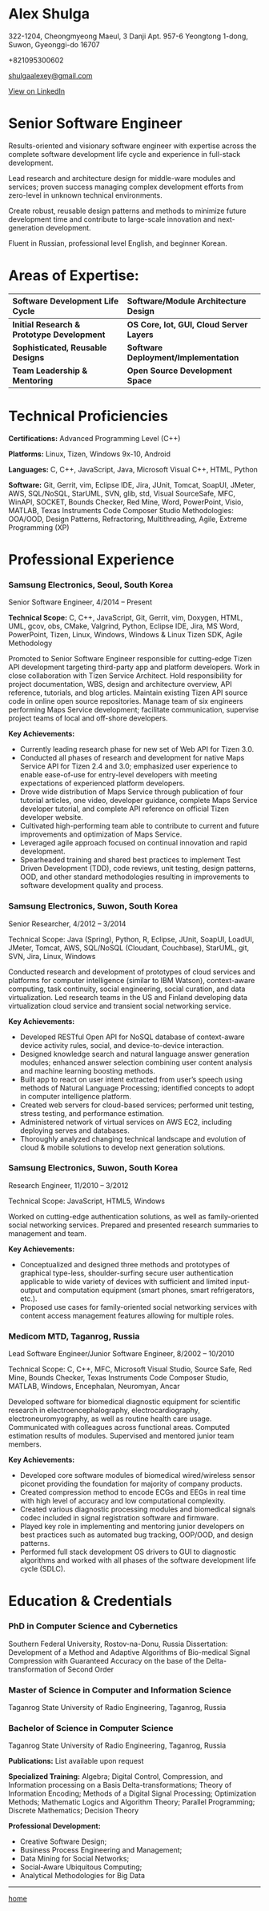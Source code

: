 **Alex Shulga**
==============


322-1204, Cheongmyeong Maeul, 3 Danji Apt. 957-6 Yeongtong 1-dong, Suwon, Gyeonggi-do 16707

+821095300602


[shulgaalexey@gmail.com](mailto:shulgaalexey@gmail.com)

[View on LinkedIn](https://www.linkedin.com/in/alexey-shulga-a8678443/)



Senior Software Engineer
============================

Results-oriented and visionary software engineer with expertise across the complete software development life cycle and experience in full-stack development.

Lead research and architecture design for middle-ware modules and services; proven success managing complex development efforts from zero-level in unknown technical environments. 

Create robust, reusable design patterns and methods to minimize future development time and contribute to large-scale innovation and next-generation development.

Fluent in Russian, professional level English, and beginner Korean.



Areas of Expertise:
===================


| **Software Development Life Cycle**          | **Software/Module Architecture Design**    |
|:---------------------------------------------|:-------------------------------------------|
| **Initial Research & Prototype Development** | **OS Core, Iot, GUI, Cloud Server Layers** |
| **Sophisticated, Reusable Designs**          | **Software Deployment/Implementation**     |
| **Team Leadership & Mentoring**              | **Open Source Development Space**          |



Technical Proficiencies
=======================



**Certifications:**
Advanced Programming Level (C++)

**Platforms:**
Linux, Tizen, Windows 9x-10, Android

**Languages:**
C, C++, JavaScript, Java, Microsoft Visual C++, HTML, Python

**Software:**
Git, Gerrit, vim, Eclipse IDE, Jira, JUnit, Tomcat, SoapUI, JMeter, AWS, SQL/NoSQL, StarUML, SVN, glib, std, Visual SourceSafe, MFC, WinAPI, SOCKET, Bounds Checker, Red Mine, Word, PowerPoint, Visio, MATLAB, Texas Instruments Code Composer Studio
Methodologies:
OOA/OOD, Design Patterns, Refractoring, Multithreading, Agile, Extreme Programming (XP)



Professional Experience
=======================



### **Samsung Electronics, Seoul, South Korea**

Senior Software Engineer, 4/2014 – Present

**Technical Scope:** C, C++, JavaScript, Git, Gerrit, vim, Doxygen, HTML, UML, gcov, obs, CMake, Valgrind, Python, Eclipse IDE, Jira, MS Word, PowerPoint, Tizen, Linux, Windows, Windows & Linux Tizen SDK, Agile Methodology

Promoted to Senior Software Engineer responsible for cutting-edge Tizen API development targeting third-party app and platform developers. Work in close collaboration with Tizen Service Architect. Hold responsibility for project documentation, WBS, design and architecture overview, API reference, tutorials, and blog articles. Maintain existing Tizen API source code in online open source repositories. Manage team of six engineers performing Maps Service development; facilitate communication, supervise project teams of local and off-shore developers.

**Key Achievements:**
 - Currently leading research phase for new set of Web API for Tizen 3.0.
 - Conducted all phases of research and development for native Maps Service API for Tizen 2.4 and 3.0; emphasized user experience to enable ease-of-use for entry-level developers with meeting expectations of experienced platform developers.
 - Drove wide distribution of Maps Service through publication of four tutorial articles, one video, developer guidance, complete Maps Service developer tutorial, and complete API reference on official Tizen developer website.
 - Cultivated high-performing team able to contribute to current and future improvements and optimization of Maps Service.
 - Leveraged agile approach focused on continual innovation and rapid development.
 - Spearheaded training and shared best practices to implement Test Driven Development (TDD), code reviews, unit testing, design patterns, OOD, and other standard methodologies resulting in improvements to software development quality and process.



### **Samsung Electronics, Suwon, South Korea**

Senior Researcher, 4/2012 – 3/2014

Technical Scope: Java (Spring), Python, R, Eclipse, JUnit, SoapUI, LoadUI, JMeter, Tomcat, AWS, SQL/NoSQL (Cloudant, Couchbase), StarUML, git, SVN, Jira, Linux, Windows

Conducted research and development of prototypes of cloud services and platforms for computer intelligence (similar to IBM Watson), context-aware computing, task continuity, social engineering, social curation, and data virtualization. Led research teams in the US and Finland developing data virtualization cloud service and transient social networking service.

**Key Achievements:**
 - Developed RESTful Open API for NoSQL database of context-aware device activity rules, social, and device-to-device interaction.
 - Designed knowledge search and natural language answer generation modules; enhanced answer selection combining user content analysis and machine learning boosting methods.
 - Built app to react on user intent extracted from user’s speech using methods of Natural Language Processing; identified concepts to adopt in computer intelligence platform.
 - Created web servers for cloud-based services; performed unit testing, stress testing, and performance estimation.
 - Administered network of virtual services on AWS EC2, including deploying serves and databases.
 - Thoroughly analyzed changing technical landscape and evolution of cloud & mobile solutions to develop next generation solutions.


### **Samsung Electronics, Suwon, South Korea**

Research Engineer, 11/2010 – 3/2012

Technical Scope: JavaScript, HTML5, Windows

Worked on cutting-edge authentication solutions, as well as family-oriented social networking services. Prepared and presented research summaries to management and team.

**Key Achievements:**
 - Conceptualized and designed three methods and prototypes of graphical type-less, shoulder-surfing secure user authentication applicable to wide variety of devices with sufficient and limited input-output and computation equipment (smart phones, smart refrigerators, etc.).
 - Proposed use cases for family-oriented social networking services with content access management features allowing for multiple roles.


### **Medicom MTD, Taganrog, Russia**
Lead Software Engineer/Junior Software Engineer, 8/2002 – 10/2010

Technical Scope: C, C++, MFC, Microsoft Visual Studio, Source Safe, Red Mine, Bounds Checker, Texas Instruments Code Composer Studio, MATLAB, Windows, Encephalan, Neuromyan, Ancar

Developed software for biomedical diagnostic equipment for scientific research in electroencephalography, electrocardiography, electroneuromyography, as well as routine health care usage. Communicated with colleagues across functional areas. Computed estimation results of modules. Supervised and mentored junior team members.

**Key Achievements:**

 - Developed core software modules of biomedical wired/wireless sensor piconet providing the foundation for majority of company products.
 - Created compression method to encode ECGs and EEGs in real time with high level of accuracy and low computational complexity.
 - Created various diagnostic processing modules and biomedical signals codec included in signal registration software and firmware.
 - Played key role in implementing and mentoring junior developers on best practices such as automated bug tracking, OOP/OOD, and design patterns.
 - Performed full stack development OS drivers to GUI to diagnostic algorithms and worked with all phases of the software development life cycle (SDLC).



Education & Credentials
=======================



### **PhD in Computer Science and Cybernetics**

Southern Federal University, Rostov-na-Donu, Russia
Dissertation: Development of a Method and Adaptive Algorithms of Bio-medical Signal Compression with Guaranteed Accuracy on the base of the Delta-transformation of Second Order


### **Master of Science in Computer and Information Science**

Taganrog State University of Radio Engineering, Taganrog, Russia


### **Bachelor of Science in Computer Science**

Taganrog State University of Radio Engineering, Taganrog, Russia


**Publications:** List available upon request


**Specialized Training:** Algebra; Digital Control, Compression, and Information processing on a Basis Delta-transformations; Theory of Information Encoding; Methods of a Digital Signal Processing; Optimization Methods; Mathematic Logics and Algorithm Theory; Parallel Programming; Discrete Mathematics; Decision Theory


**Professional Development:**
 - Creative Software Design;
 - Business Process Engineering and Management;
 - Data Mining for Social Networks;
 - Social-Aware Ubiquitous Computing;
 - Analytical Methodologies for Big Data


-----------

[home](https://shulgaalexey.github.io/)

